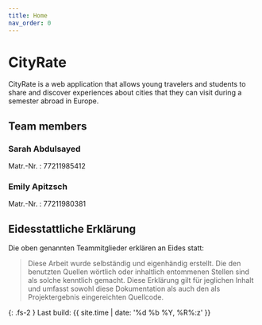 ```yaml
---
title: Home
nav_order: 0
---
```




# CityRate

CityRate is a web application that allows young travelers and students to share and discover experiences about cities that they can visit during a semester abroad in Europe.

## Team members

### Sarah Abdulsayed



Matr.-Nr.
: 77211985412


### Emily Apitzsch

Matr.-Nr.
: 77211980381
 

## Eidesstattliche Erklärung

Die oben genannten Teammitglieder erklären an Eides statt:

> Diese Arbeit wurde selbständig und eigenhändig erstellt. Die den benutzten Quellen wörtlich oder inhaltlich entommenen Stellen sind als solche kenntlich gemacht. Diese Erklärung gilt für jeglichen Inhalt und umfasst sowohl diese Dokumentation als auch den als Projektergebnis eingereichten Quellcode.

{: .fs-2 }
Last build: {{ site.time | date: '%d %b %Y, %R%:z' }}